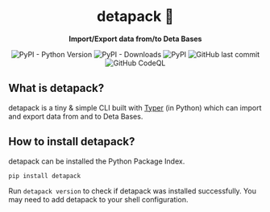 <h1 align="center">detapack 📄</h1>
<p align="center"><strong>Import/Export data from/to Deta Bases</strong></p>
<p align="center">
    <img alt="PyPI - Python Version" src="https://img.shields.io/pypi/pyversions/detapack">
    <img alt="PyPI - Downloads" src="https://img.shields.io/pypi/dm/detapack">
    <img alt="PyPI" src="https://img.shields.io/pypi/v/detapack">
    <img alt="GitHub last commit" src="https://img.shields.io/github/last-commit/berrysauce/detapack">
    <img alt="GitHub CodeQL" src="https://github.com/berrysauce/detapack/actions/workflows/codeql-analysis.yml/badge.svg">
</p>

## What is detapack?
detapack is a tiny & simple CLI built with [Typer](https://github.com/tiangolo/typer) (in Python) which can import and export data from and to Deta Bases.

## How to install detapack?
detapack can be installed the Python Package Index.
```
pip install detapack
```
Run `detapack version` to check if detapack was installed successfully. You may need to add detapack to your shell configuration.
